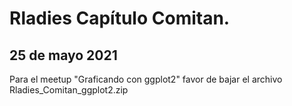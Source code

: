 # Rladies Capítulo Comitan.
## 25 de mayo 2021

Para el meetup "Graficando con ggplot2" favor de bajar el archivo Rladies_Comitan_ggplot2.zip
